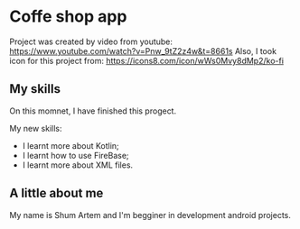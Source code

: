 # Coffe shop app
Project was created by video from youtube: https://www.youtube.com/watch?v=Pnw_9tZ2z4w&t=8661s
Also, I took icon for this project from: https://icons8.com/icon/wWs0Mvy8dMp2/ko-fi

## My skills
On this momnet, I have finished this progect.

My new skills:
* I learnt more about Kotlin;
* I learnt how to use FireBase;
* I learnt more about XML files.

## A little about me
My name is Shum Artem and I'm begginer in development android projects.
